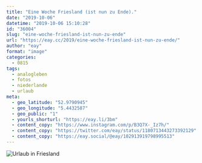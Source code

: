 ```yaml
---
title: "Eine Woche Friesland (ist nun zu Ende)."
date: "2019-10-06"
datetime: "2019-10-06 15:10:28"
id: "36004"
slug: "eine-woche-friesland-ist-nun-zu-ende"
url: "https://eay.cc/2019/eine-woche-friesland-ist-nun-zu-ende/"
author: "eay"
format: "image"
categories:
  - 0815
tags:
  - analogleben
  - fotos
  - niederlande
  - urlaub
meta:
  - geo_latitude: "52.9790945"
  - geo_longitude: "5.4432587"
  - geo_public: "1"
  - yourls_shorturl: "https://eay.li/3bm"
  - content_copy: "https://www.instagram.com/p/B3Q7X-_Iz7h/"
  - content_copy: "https://twitter.com/eay/status/1180713443273392129"
  - content_copy: "https://eay.social/@eay/102913919798995513"
---
```


![Urlaub in Friesland](https://eay.cc/uploads/2019/friesland.jpeg)
